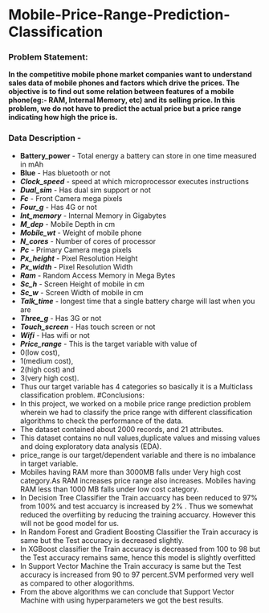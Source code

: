 # Mobile-Price-Range-Prediction-Classification

### **Problem Statement:**
**In the competitive mobile phone market companies want
to understand sales data of mobile phones and factors which drive the prices.
The objective is to find out some relation between features of a mobile phone(eg:- RAM,
Internal Memory, etc) and its selling price. In this problem, we do not have to predict the
actual price but a price range indicating how high the price is.**
### **Data Description -**
* **Battery_power** - Total energy a battery can store in one time measured in mAh
* **Blue** - Has bluetooth or not
* ***Clock_speed*** - speed at which microprocessor executes instructions
* ***Dual_sim*** - Has dual sim support or not
* ***Fc*** - Front Camera mega pixels
* ***Four_g*** - Has 4G or not
* ***Int_memory*** - Internal Memory in Gigabytes
* ***M_dep*** - Mobile Depth in cm
* ***Mobile_wt*** - Weight of mobile phone
* ***N_cores*** - Number of cores of processor
* ***Pc*** - Primary Camera mega pixels
* ***Px_height*** - Pixel Resolution Height
* ***Px_width*** - Pixel Resolution Width
* ***Ram*** - Random Access Memory in Mega Bytes
* ***Sc_h*** - Screen Height of mobile in cm
* ***Sc_w*** - Screen Width of mobile in cm
* ***Talk_time*** - longest time that a single battery charge will last when you are
* ***Three_g*** - Has 3G or not
* ***Touch_screen*** - Has touch screen or not
* ***Wifi*** - Has wifi or not
* ***Price_range*** - This is the target variable with value of 
* 0(low cost), 
* 1(medium cost),
* 2(high cost) and
* 3(very high cost).
* Thus our target variable has 4 categories so basically it is a Multiclass classification problem.
#Conclusions:
*  In this project, we worked on a mobile price range prediction problem wherein we had to classify the price range with different classification algorithms to check the performance of the data.
*   The dataset contained about 2000 records, and 21 attributes.
*  This dataset contains no null values,duplicate values and missing values and doing exploratory data analysis (EDA).
*   price_range is our target/dependent variable and there is no imbalance in target variable.
*   Mobiles having RAM more than 3000MB falls under Very high cost category.As RAM increases price range also increases.
Mobiles having RAM less than 1000 MB falls under low cost category.
* In Decision Tree Classifier the Train accuarcy has been reduced to 97% from 100% and test accuarcy is increased by 2% . Thus we somewhat reduced the overfiiting by reducing the training accuarcy. However this will not be good model for us.
*  In Random Forest and  Gradient Boosting Classifier the Train accuracy is same but the Test accuracy is decreased slightly.
*  In XGBoost classifier the Train accuracy is decreased from 100 to 98 but the Test accuracy remains same, hence this model is slightly overfitted 
* In Support Vector Machine the Train accuracy is same but the Test accuracy is increased from 90 to 97 percent.SVM performed very well as compared to other alogorithms.
* From the above algorithms we can conclude that Support Vector Machine with using hyperparameters we got the best results.
